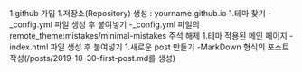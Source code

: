 1.github 가입
1.저장소(Repository) 생성 : yourname.github.io
1.테마 찾기
-_config.yml 파일 생성 후 붙여넣기
-_config.yml 파일의 remote_theme:mistakes/minimal-mistakes 주석 해제
1.테마 적용된 메인 페이지
-index.html 파일 생성 후 붙여넣기
1.새로운 post 만들기
-MarkDown 형식의 포스트 작성(/posts/2019-10-30-first-post.md를 생성)
